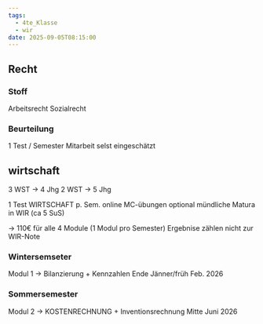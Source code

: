 ```yaml
---
tags:
  - 4te_Klasse
  - wir
date: 2025-09-05T08:15:00
---
```

## Recht
### Stoff
Arbeitsrecht
Sozialrecht
### Beurteilung
1 Test / Semester
Mitarbeit selst eingeschätzt

## wirtschaft
3 WST -> 4 Jhg
2 WST -> 5 Jhg

1 Test WIRTSCHAFT p. Sem.
online MC-übungen
optional mündliche Matura in WIR (ca 5 SuS)

-> 110€ für alle 4 Module (1 Modul pro Semester)
Ergebnise zählen nicht zur WIR-Note
### Wintersemseter
Modul 1 -> Bilanzierung + Kennzahlen
	Ende Jänner/früh Feb. 2026
### Sommersemester
Modul 2 ->  KOSTENRECHNUNG + Inventionsrechnung
	Mitte Juni 2026